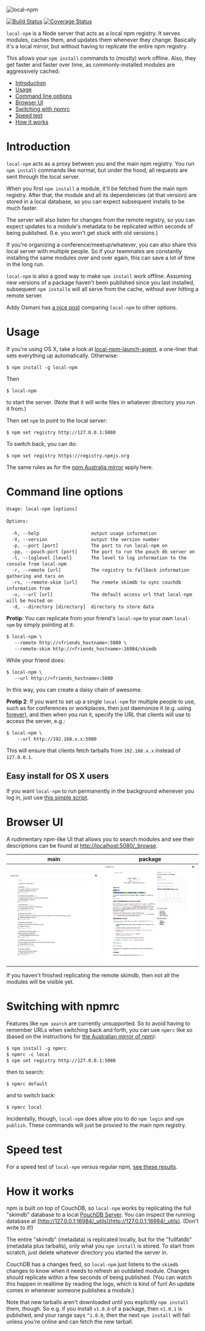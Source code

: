 <img alt="local-npm" width="500px" src="https://cdn.rawgit.com/local-npm/local-npm/8a78d31af0ecfd1d9dfb06ac985a7beacc343f35/assets/logo.svg" />

[![Build Status](https://travis-ci.org/local-npm/local-npm.svg)](https://travis-ci.org/local-npm/local-npm) [![Coverage Status](https://coveralls.io/repos/local-npm/local-npm/badge.svg?branch=master&service=github)](https://coveralls.io/github/local-npm/local-npm?branch=master)

`local-npm` is a Node server that acts as a local npm registry. It serves modules, caches them, and updates them whenever they change. Basically it's a local mirror, but without having to replicate the entire npm registry.

This allows your `npm install` commands to (mostly) work offline. Also, they get faster and faster over time, as commonly-installed modules are aggressively cached.

<!-- TOC depthFrom:1 depthTo:6 withLinks:1 updateOnSave:1 orderedList:0 -->

- [Introduction](#introduction)
- [Usage](#usage)
- [Command line options](#command-line-options)
- [Browser UI](#browser-ui)
- [Switching with npmrc](#switching-with-npmrc)
- [Speed test](#speed-test)
- [How it works](#how-it-works)

<!-- /TOC -->

# Introduction

`local-npm` acts as a proxy between you and the main npm registry. You run `npm install` commands like normal, but under the hood, all requests are sent through the local server.

When you first `npm install` a module, it'll be fetched from the main npm registry. After that, the module and all its dependencies (at that version) are stored in a local database, so you can expect subsequent installs to be much faster.

The server will also listen for changes from the remote registry, so you can expect updates to a module's metadata to be replicated within seconds of being published. (I.e. you won't get stuck with old versions.)

If you're organizing a conference/meetup/whatever, you can also share this local server with multiple people.  So if your teammates are constantly installing the same modules over and over again, this can save a lot of time in the long run.

`local-npm` is also a good way to make `npm install` work offline. Assuming new versions of a package haven't been published since you last installed, subsequent `npm install`s will all serve from the cache, without ever hitting a remote server.

Addy Osmani has [a nice post](https://addyosmani.com/blog/using-npm-offline/) comparing `local-npm` to other options.

# Usage

If you're using OS X, take a look at [local-npm-launch-agent](https://github.com/local-npm/local-npm-launch-agent), a one-liner that sets everything up automatically. Otherwise:

    $ npm install -g local-npm

Then

    $ local-npm

to start the server. (Note that it will write files in whatever directory you run it from.)

Then set `npm` to point to the local server:

    $ npm set registry http://127.0.0.1:5080

To switch back, you can do:

    $ npm set registry https://registry.npmjs.org

The same rules as for the [npm Australia mirror](http://www.npmjs.org.au/) apply here.

# Command line options

```
Usage: local-npm [options]

Options:

  -h, --help                   output usage information
  -V, --version                output the version number
  -p, --port [port]            The port to run local-npm on
  -pp, --pouch-port [port]     The port to run the pouch db server on
  -l, --loglevel [level]       The level to log information to the console from local-npm
  -r, --remote [url]           The registry to fallback information gathering and tars on
  -rs, --remote-skim [url]     The remote skimdb to sync couchdb information from
  -u, --url [url]              The default access url that local-npm will be hosted on
  -d, --directory [directory]  directory to store data
```

**Protip**: You can replicate from your friend's `local-npm` to your own `local-npm` by simply pointing at it:

```
$ local-npm \
   --remote http://<friends_hostname>:5080 \
   --remote-skim http://<friends_hostname>:16984/skimdb
```

While your friend does:

```
$ local-npm \
   --url http://<friends_hostname>:5080
```

In this way, you can create a daisy chain of awesome.

**Protip 2**: If you want to set up a single `local-npm` for multiple people to use, such as for conferences or workplaces, then just daemonize it (e.g. using [forever](https://www.npmjs.org/package/forever)), and then when you run it, specify the URL that clients will use to access the server, e.g.:

```
$ local-npm \
    --url http://192.168.x.x:5080
```

This will ensure that clients fetch tarballs from `192.168.x.x` instead of `127.0.0.1`.

Easy install for OS X users
----

If you want `local-npm` to run permanently in the background whenever you log in, just use [this simple script](https://github.com/local-npm/local-npm-launch-agent).

# Browser UI

A rudimentary npm-like UI that allows you to search modules and see their descriptions can be found at [http://localhost:5080/_browse](http://localhost:5080/_browse).

| main | package |
|------|---------|
| ![main.png](./assets/main.png) | ![package.png](./assets/package.png) |

If you haven't finished replicating the remote skimdb, then not all the modules will be visible yet.

# Switching with npmrc

Features like `npm search` are currently unsupported. So to avoid having to remember URLs when switching back and forth, you can use `npmrc` like so (based on the instructions for [the Australian mirror of npm](http://www.npmjs.org.au/)):


    $ npm install -g npmrc
    $ npmrc -c local
    $ npm set registry http://127.0.0.1:5080

then to search:

    $ npmrc default

and to switch back:

    $ npmrc local

Incidentally, though, `local-npm` does allow you to do `npm login` and `npm publish`. These commands will just be proxied to the main npm registry.

# Speed test

For a speed test of `local-npm` versus regular npm, [see these results](https://github.com/local-npm/test-local-npm-speed#readme).

# How it works

npm is built on top of CouchDB, so `local-npm` works by replicating the full "skimdb" database to a local [PouchDB Server](https://github.com/pouchdb/pouchdb-server). You can inspect the running database at [http://127.0.0.1:16984/_utils](http://127.0.0.1:16984/_utils). (Don't write to it!)

The entire "skimdb" (metadata) is replicated locally, but for the "fullfatdb" (metadata plus tarballs), only what you `npm install` is stored. To start from scratch, just delete whatever directory you started the server in.

CouchDB has a changes feed, so `local-npm` just listens to the `skimdb` changes to know when it needs to refresh an outdated module. Changes should replicate within a few seconds of being published. (You can watch this happen in realtime by reading the logs, which is kind of fun! An update comes in whenever someone publishes a module.)

Note that new tarballs aren't downloaded until you explicitly `npm install` them, though. So e.g. if you install `v1.0.0` of a package, then `v1.0.1` is published, and your range says `^1.0.0`, then the next `npm install` will fail unless you're online and can fetch the new tarball.
